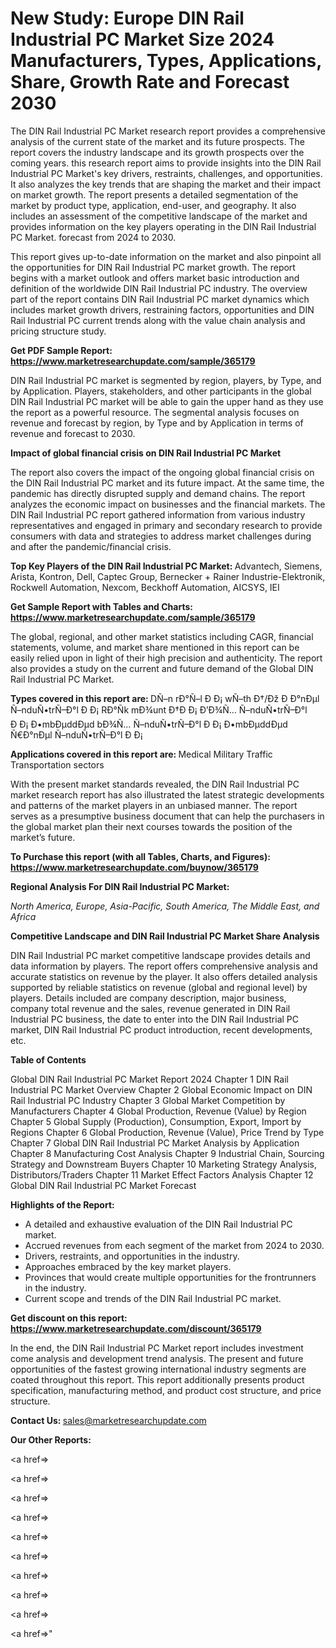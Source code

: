 # New Study: Europe DIN Rail Industrial PC Market Size 2024 Manufacturers, Types, Applications, Share, Growth Rate and Forecast 2030

The DIN Rail Industrial PC Market research report provides a comprehensive analysis of the current state of the market and its future prospects. The report covers the industry landscape and its growth prospects over the coming years. this research report aims to provide insights into the DIN Rail Industrial PC Market's key drivers, restraints, challenges, and opportunities. It also analyzes the key trends that are shaping the market and their impact on market growth. The report presents a detailed segmentation of the market by product type, application, end-user, and geography. It also includes an assessment of the competitive landscape of the market and provides information on the key players operating in the DIN Rail Industrial PC Market. forecast from 2024 to 2030.

This report gives up-to-date information on the market and also pinpoint all the opportunities for DIN Rail Industrial PC market growth. The report begins with a market outlook and offers market basic introduction and definition of the worldwide DIN Rail Industrial PC industry. The overview part of the report contains DIN Rail Industrial PC market dynamics which includes market growth drivers, restraining factors, opportunities and DIN Rail Industrial PC current trends along with the value chain analysis and pricing structure study.

<strong><b>Get PDF Sample Report: <a href=https://www.marketresearchupdate.com/sample/365179>https://www.marketresearchupdate.com/sample/365179</a></b></strong>

DIN Rail Industrial PC market is segmented by region, players, by Type, and by Application. Players, stakeholders, and other participants in the global DIN Rail Industrial PC market will be able to gain the upper hand as they use the report as a powerful resource. The segmental analysis focuses on revenue and forecast by region, by Type and by Application in terms of revenue and forecast to 2030.

<strong><b>Impact of global financial crisis on DIN Rail Industrial PC Market</b></strong>

The report also covers the impact of the ongoing global financial crisis on the DIN Rail Industrial PC market and its future impact. At the same time, the pandemic has directly disrupted supply and demand chains. The report analyzes the economic impact on businesses and the financial markets. The DIN Rail Industrial PC report gathered information from various industry representatives and engaged in primary and secondary research to provide consumers with data and strategies to address market challenges during and after the pandemic/financial crisis.

<strong><b>Top Key Players of the DIN Rail Industrial PC Market:
</b></strong>Advantech, Siemens, Arista, Kontron, Dell, Captec Group, Bernecker + Rainer Industrie-Elektronik, Rockwell Automation, Nexcom, Beckhoff Automation, AICSYS, IEI<strong><b>
</b></strong>

<strong><b>Get Sample Report with Tables and Charts: <a href=https://www.marketresearchupdate.com/sample/365179>https://www.marketresearchupdate.com/sample/365179</a></b></strong>

The global, regional, and other market statistics including CAGR, financial statements, volume, and market share mentioned in this report can be easily relied upon in light of their high precision and authenticity. The report also provides a study on the current and future demand of the Global DIN Rail Industrial PC Market.

<strong><b>Types covered in this report are:
</b></strong>DÑ–n rÐ°Ñ–l Ð Ð¡ wÑ–th Ð†/Ðž
Ð Ð°nÐµl Ñ–nduÑ•trÑ–Ð°l Ð Ð¡
RÐ°Ñk mÐ¾unt Ð†Ð Ð¡
Ð’Ð¾Ñ… Ñ–nduÑ•trÑ–Ð°l Ð Ð¡
Ð•mbÐµddÐµd bÐ¾Ñ… Ñ–nduÑ•trÑ–Ð°l Ð Ð¡
Ð•mbÐµddÐµd Ñ€Ð°nÐµl Ñ–nduÑ•trÑ–Ð°l Ð Ð¡<strong><b>
</b></strong>

<strong><b>Applications covered in this report are:
</b></strong>Medical
Military
Traffic
Transportation sectors<strong><b>
</b></strong>

With the present market standards revealed, the DIN Rail Industrial PC market research report has also illustrated the latest strategic developments and patterns of the market players in an unbiased manner. The report serves as a presumptive business document that can help the purchasers in the global market plan their next courses towards the position of the market’s future.

<strong><b>To Purchase this report (with all Tables, Charts, and Figures): <a href=https://www.marketresearchupdate.com/buynow/365179>https://www.marketresearchupdate.com/buynow/365179</a></b></strong>

<strong><b>Regional Analysis For DIN Rail Industrial PC Market:</b></strong>

<em><i>North America, Europe, Asia-Pacific, South America, The Middle East, and Africa</i></em>

<strong><b>Competitive Landscape and DIN Rail Industrial PC Market Share Analysis</b></strong>

DIN Rail Industrial PC market competitive landscape provides details and data information by players. The report offers comprehensive analysis and accurate statistics on revenue by the player. It also offers detailed analysis supported by reliable statistics on revenue (global and regional level) by players. Details included are company description, major business, company total revenue and the sales, revenue generated in DIN Rail Industrial PC business, the date to enter into the DIN Rail Industrial PC market, DIN Rail Industrial PC product introduction, recent developments, etc.

<strong><b>Table of Contents</b></strong>

Global DIN Rail Industrial PC Market Report 2024
Chapter 1 DIN Rail Industrial PC Market Overview
Chapter 2 Global Economic Impact on DIN Rail Industrial PC Industry
Chapter 3 Global Market Competition by Manufacturers
Chapter 4 Global Production, Revenue (Value) by Region
Chapter 5 Global Supply (Production), Consumption, Export, Import by Regions
Chapter 6 Global Production, Revenue (Value), Price Trend by Type
Chapter 7 Global DIN Rail Industrial PC Market Analysis by Application
Chapter 8 Manufacturing Cost Analysis
Chapter 9 Industrial Chain, Sourcing Strategy and Downstream Buyers
Chapter 10 Marketing Strategy Analysis, Distributors/Traders
Chapter 11 Market Effect Factors Analysis
Chapter 12 Global DIN Rail Industrial PC Market Forecast

<strong><b>Highlights of the Report:</b></strong>

- A detailed and exhaustive evaluation of the DIN Rail Industrial PC market.
- Accrued revenues from each segment of the market from 2024 to 2030.
- Drivers, restraints, and opportunities in the industry.
- Approaches embraced by the key market players.
- Provinces that would create multiple opportunities for the frontrunners in the industry.
- Current scope and trends of the DIN Rail Industrial PC market.

<strong><b>Get discount on this report: <a href=https://www.marketresearchupdate.com/discount/365179>https://www.marketresearchupdate.com/discount/365179</a></b></strong>

In the end, the DIN Rail Industrial PC Market report includes investment come analysis and development trend analysis. The present and future opportunities of the fastest growing international industry segments are coated throughout this report. This report additionally presents product specification, manufacturing method, and product cost structure, and price structure.

<strong><b>Contact Us:
</b></strong>sales@marketresearchupdate.com

<strong>Our Other Reports:</strong>

<a href=></a>

<a href=></a>

<a href=></a>

<a href=></a>

<a href=></a>

<a href=></a>

<a href=></a>

<a href=></a>

<a href=></a>

<a href=></a>"
